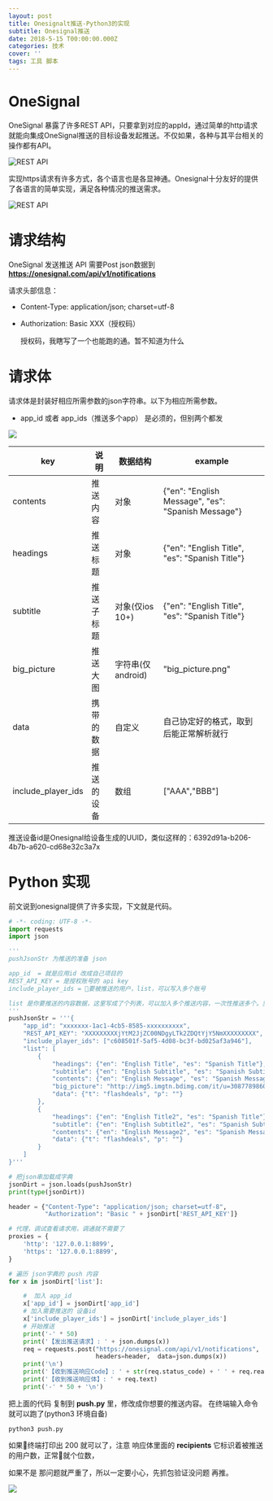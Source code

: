 ```yaml
---
layout: post
title: Onesignalt推送-Python3的实现
subtitle: Onesignal推送
date: 2018-5-15 T00:00:00.000Z
categories: 技术
cover: ''
tags: 工具 脚本
---
```


# OneSignal

OneSignal 暴露了许多REST API，只要拿到对应的appId，通过简单的http请求就能向集成OneSignal推送的目标设备发起推送。不仅如果，各种与其平台相关的操作都有API。

![REST API](../images/2017-12/push1.png)

实现https请求有许多方式，各个语言也是各显神通。Onesignal十分友好的提供了各语言的简单实现，满足各种情况的推送需求。

![REST API](../images/2017-12/push2.png)

# 请求结构

  OneSignal 发送推送 API 需要Post json数据到 **<https://onesignal.com/api/v1/notifications>**

  请求头部信息：

-   Content-Type: application/json; charset=utf-8
-   Authorization: Basic XXX（授权码）

    授权码，我瞎写了一个也能跑的通。暂不知道为什么

# 请求体

  请求体是封装好相应所需参数的json字符串。以下为相应所需参数。

-   app_id 或者 app_ids（推送多个app） 是必须的，但别两个都发

![](../images/2017-12/push3.png)

| key                | 说明    | 数据结构          | example                                            |
| ------------------ | ----- | ------------- | -------------------------------------------------- |
| contents           | 推送内容  | 对象            | {"en": "English Message", "es": "Spanish Message"} |
| headings           | 推送标题  | 对象            | {"en": "English Title", "es": "Spanish Title"}     |
| subtitle           | 推送子标题 | 对象(仅ios 10+)  | {"en": "English Title", "es": "Spanish Title"}     |
| big_picture        | 推送大图  | 字符串(仅android) | "big_picture.png"                                  |
| data               | 携带的数据 | 自定义           | 自己协定好的格式，取到后能正常解析就行                                |
| include_player_ids | 推送的设备 | 数组            | ["AAA","BBB"]                                      |

推送设备id是Onesignal给设备生成的UUID，类似这样的：6392d91a-b206-4b7b-a620-cd68e32c3a7x

# Python 实现

前文说到onesignal提供了许多实现，下文就是代码。

```python
# -*- coding: UTF-8 -*-
import requests
import json

'''
pushJsonStr 为推送的准备 json

app_id  = 就是应用id 改成自己项目的
REST_API_KEY = 是授权账号的 api key
include_player_ids = 要被推送的用户，list，可以写入多个账号

list 是你要推送的内容数据，这里写成了个列表，可以加入多个推送内容，一次性推送多个。里面的data是我们协定的、可处理的格式
'''
pushJsonStr = '''{
    "app_id": "xxxxxxx-1ac1-4cb5-8585-xxxxxxxxxx",
    "REST_API_KEY": "XXXXXXXXXjYtM2JjZC00NDgyLTk2ZDQtYjY5NmXXXXXXXXX",
    "include_player_ids": ["c608501f-5af5-4d08-bc3f-bd025af3a946"],
    "list": [
        {
            "headings": {"en": "English Title", "es": "Spanish Title"},
            "subtitle": {"en": "English Subtitle", "es": "Spanish Subtitle"},
            "contents": {"en": "English Message", "es": "Spanish Message"},
            "big_picture": "http://img5.imgtn.bdimg.com/it/u=3087789860,3276852373&fm=27&gp=0.jpg",
            "data": {"t": "flashdeals", "p": ""}
        },
        {
            "headings": {"en": "English Title2", "es": "Spanish Title"},
            "subtitle": {"en": "English Subtitle2", "es": "Spanish Subtitle"},
            "contents": {"en": "English Message2", "es": "Spanish Message"},
            "data": {"t": "flashdeals", "p": ""}
        }
    ]
}'''

# 把json串加载成字典
jsonDirt = json.loads(pushJsonStr)
print(type(jsonDirt))

header = {"Content-Type": "application/json; charset=utf-8",
          "Authorization": "Basic " + jsonDirt['REST_API_KEY']}

# 代理，调试查看请求用，调通就不需要了
proxies = {
    'http': '127.0.0.1:8899',
    'https': '127.0.0.1:8899',
}

# 遍历 json字典的 push 内容
for x in jsonDirt['list']:

    #  加入 app_id
    x['app_id'] = jsonDirt['app_id']
    # 加入需要推送的 设备id
    x['include_player_ids'] = jsonDirt['include_player_ids']
    # 开始推送
    print('-' * 50)
    print('【发出推送请求】: ' + json.dumps(x))
    req = requests.post("https://onesignal.com/api/v1/notifications",
                        headers=header,  data=json.dumps(x))
    print('\n')
    print('【收到推送响应Code】: ' + str(req.status_code) + ' ' + req.reason)
    print('【收到推送响应体】: ' + req.text)
    print('-' * 50 + '\n')
```

把上面的代码 复制到 **push.py** 里，修改成你想要的推送内容。 在终端输入命令 就可以跑了(python3 环境自备)

```
python3 push.py
```

如果终端打印出 200 就可以了，注意 响应体里面的 **recipients** 它标识着被推送的用户数，正常就个位数，

如果不是 那问题就严重了，所以一定要小心，先抓包验证没问题 再推。

![](../images/2018-5/push1.png)
